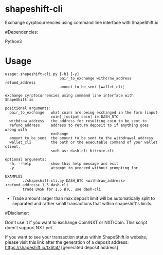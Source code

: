 # shapeshift-cli

Exchange cyrptocurrencies using command line interface with ShapeShift.io

#Dependencies:

Python3

# Usage

```
usage: shapeshift-cli.py [-h] [-y]
                         pair_to_exchange withdraw_address refund_address
                         amount_to_be_sent [wallet_cli]

exchange cyrptocurrencies using command line interface with ShapeShift.io

positional arguments:
  pair_to_exchange   what coins are being exchanged in the form [input
                     coin]_[output coin] ie DASH_BTC
  withdraw_address   the address for resulting coin to be sent to
  refund_address     address to return deposit to if anything goes wrong with
                     exchange
  amount_to_be_sent  the amount to be sent to the withdrawal address
  wallet_cli         the path or the executable command of your wallet client,
                     such as: dash-cli bitcoin-cli

optional arguments:
  -h, --help         show this help message and exit
  -y                 attempt to proceed without prompting for

EXAMPLES
		./shapeshift-cli.py DASH_BTC <withdraw_address> <refund_address> 1.5 dash-cli
		trade DASH for 1.5 BTC. use dash-cli
```

- Trade amount larger than max deposit limit will be automatically split to separated
and rather small transactions that within shapeshift's limits.

#Disclamer:

Don't use it if you want to exchange Coin/NXT or NXT/Coin. This script doen't support NXT yet.

If you want to see your transaction status within ShapeShift.io website, please visit this link after the generation of a deposit address:
https://shapeshift.io/txStat/ [generated deposit address]
